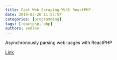 ```yaml
---
title: Fast Web Scraping With ReactPHP
date: 2019-03-26 11:57:57
categories: [programming]
tags: [reactphp, php]
authors: sedlav
---
```

        
Asynchronously parsing web-pages with ReactPHP

[Link](https://sergeyzhuk.me/2018/02/12/fast-webscraping-with-reactphp/)
